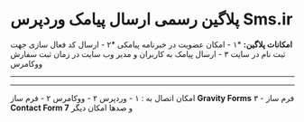 #  پلاگین رسمی ارسال پیامک وردپرس Sms.ir


**امکانات پلاگین:**
*۱ - امکان عضویت در خبرنامه پیامکی
*۲ - ارسال کد فعال سازی جهت ثبت نام در سایت
۳ - ارسال پیامک به کاربران و مدیر وب سایت در زمان ثبت سفارش ووکامرس

***
---

امکان اتصال به :
۱ - وردپرس
۲ - ووکامرس
۲ - فرم ساز **Gravity Forms**
۳ - فرم ساز **Contact Form 7**
و صدها امکان دیگر
